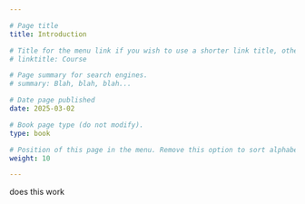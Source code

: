 ```yaml
---

# Page title
title: Introduction

# Title for the menu link if you wish to use a shorter link title, otherwise remove this option.
# linktitle: Course

# Page summary for search engines.
# summary: Blah, blah, blah...

# Date page published
date: 2025-03-02

# Book page type (do not modify).
type: book

# Position of this page in the menu. Remove this option to sort alphabetically.
weight: 10

---
```


does this work
